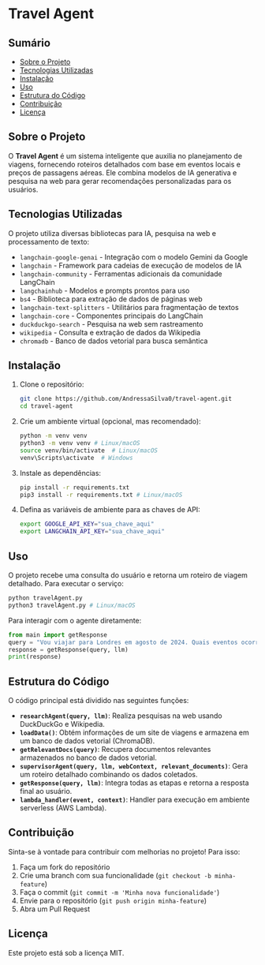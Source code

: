 
# Travel Agent

## Sumário

- [Sobre o Projeto](#sobre-o-projeto)
- [Tecnologias Utilizadas](#tecnologias-utilizadas)
- [Instalação](#instalação)
- [Uso](#uso)
- [Estrutura do Código](#estrutura-do-codigo)
- [Contribuição](#contribui%C3%A7%C3%A3o)
- [Licença](#licen%C3%A7a)

## Sobre o Projeto

O **Travel Agent** é um sistema inteligente que auxilia no planejamento de viagens, fornecendo roteiros detalhados com base em eventos locais e preços de passagens aéreas. Ele combina modelos de IA generativa e pesquisa na web para gerar recomendações personalizadas para os usuários.

## Tecnologias Utilizadas

O projeto utiliza diversas bibliotecas para IA, pesquisa na web e processamento de texto:

- `langchain-google-genai` - Integração com o modelo Gemini da Google
- `langchain` - Framework para cadeias de execução de modelos de IA
- `langchain-community` - Ferramentas adicionais da comunidade LangChain
- `langchainhub` - Modelos e prompts prontos para uso
- `bs4` - Biblioteca para extração de dados de páginas web
- `langchain-text-splitters` - Utilitários para fragmentação de textos
- `langchain-core` - Componentes principais do LangChain
- `duckduckgo-search` - Pesquisa na web sem rastreamento
- `wikipedia` - Consulta e extração de dados da Wikipedia
- `chromadb` - Banco de dados vetorial para busca semântica

## Instalação

1. Clone o repositório:

   ```bash
   git clone https://github.com/AndressaSilva0/travel-agent.git
   cd travel-agent
   ```

2. Crie um ambiente virtual (opcional, mas recomendado):

   ```bash
   python -m venv venv
   python3 -m venv venv # Linux/macOS
   source venv/bin/activate  # Linux/macOS
   venv\Scripts\activate  # Windows
   ```

3. Instale as dependências:

   ```bash
   pip install -r requirements.txt
   pip3 install -r requirements.txt # Linux/macOS
   ```

4. Defina as variáveis de ambiente para as chaves de API:

   ```bash
   export GOOGLE_API_KEY="sua_chave_aqui"
   export LANGCHAIN_API_KEY="sua_chave_aqui"
   ```

## Uso

O projeto recebe uma consulta do usuário e retorna um roteiro de viagem detalhado. Para executar o serviço:

```bash
python travelAgent.py
python3 travelAgent.py # Linux/macOS
```

Para interagir com o agente diretamente:

```python
from main import getResponse
query = "Vou viajar para Londres em agosto de 2024. Quais eventos ocorrerão?"
response = getResponse(query, llm)
print(response)
```

## Estrutura do Código

O código principal está dividido nas seguintes funções:

- **`researchAgent(query, llm)`**: Realiza pesquisas na web usando DuckDuckGo e Wikipedia.
- **`loadData()`**: Obtém informações de um site de viagens e armazena em um banco de dados vetorial (ChromaDB).
- **`getRelevantDocs(query)`**: Recupera documentos relevantes armazenados no banco de dados vetorial.
- **`supervisorAgent(query, llm, webContext, relevant_documents)`**: Gera um roteiro detalhado combinando os dados coletados.
- **`getResponse(query, llm)`**: Integra todas as etapas e retorna a resposta final ao usuário.
- **`lambda_handler(event, context)`**: Handler para execução em ambiente serverless (AWS Lambda).

## Contribuição

Sinta-se à vontade para contribuir com melhorias no projeto! Para isso:

1. Faça um fork do repositório
2. Crie uma branch com sua funcionalidade (`git checkout -b minha-feature`)
3. Faça o commit (`git commit -m 'Minha nova funcionalidade'`)
4. Envie para o repositório (`git push origin minha-feature`)
5. Abra um Pull Request

## Licença

Este projeto está sob a licença MIT.
